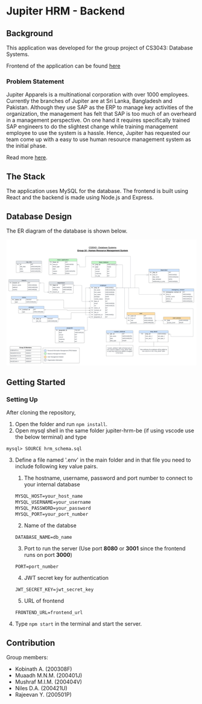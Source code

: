 # Jupiter HRM - Backend

## Background

This application was developed for the group project of CS3043: Database Systems.

Frontend of the application can be found [here](https://github.com/dan-niles/jupiter-frontend)

### Problem Statement

Jupiter Apparels is a multinational corporation with over 1000 employees. Currently the branches of Jupiter are at Sri Lanka, Bangladesh and Pakistan. Although they use SAP as the ERP to manage key activities of the organization, the management has felt that SAP is too much of an overheard in a management perspective. On one hand it requires specifically trained SAP engineers to do the slightest change while training management employee to use the system is a hassle. Hence, Jupiter has requested our team come up with a easy to use human resource management system as the initial phase.

Read more [here](project-description.pdf).

## The Stack

The application uses MySQL for the database. The frontend is built using React and the backend is made using Node.js and Express.

## Database Design

The ER diagram of the database is shown below.

![ER Diagram](assets/ER_diagram.png?raw=true)

## Getting Started

### Setting Up

After cloning the repository,

1. Open the folder and run `npm install`.
2. Open mysql shell in the same folder jupiter-hrm-be (if using vscode use the below terminal) and type

```
mysql> SOURCE hrm_schema.sql
```

3. Define a file named '.env' in the main folder and in that file you need to include following key value pairs.

   1. The hostname, username, password and port number to connect to your internal database

   ```
   MYSQL_HOST=your_host_name
   MYSQL_USERNAME=your_username
   MYSQL_PASSWORD=your_password
   MYSQL_PORT=your_port_number
   ```

   2. Name of the databse

   ```
   DATABASE_NAME=db_name
   ```

   3. Port to run the server (Use port **8080** or **3001** since the frontend runs on port **3000**)

   ```
   PORT=port_number
   ```

   4. JWT secret key for authentication

   ```
   JWT_SECRET_KEY=jwt_secret_key
   ```

   5. URL of frontend

   ```
   FRONTEND_URL=frontend_url
   ```

4. Type `npm start` in the terminal and start the server.

## Contribution

Group members:

- Kobinath A. (200308F)
- Muaadh M.N.M. (200401J)
- Mushraf M.I.M. (200404V)
- Niles D.A. (200421U)
- Rajeevan Y. (200501P)
